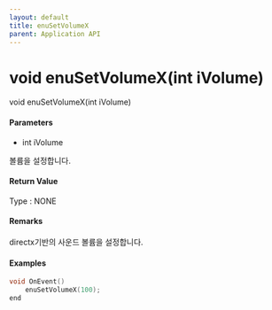 ```yaml
---
layout: default
title: enuSetVolumeX
parent: Application API
---
```

# void enuSetVolumeX\(int iVolume\)

void enuSetVolumeX\(int iVolume\)

#### Parameters

* int iVolume

볼륨을 설정합니다.

#### Return Value

Type :  NONE

#### Remarks

directx기반의 사운드 볼륨을 설정합니다.

#### Examples

```cpp
void OnEvent()
    enuSetVolumeX(100);
end
```



